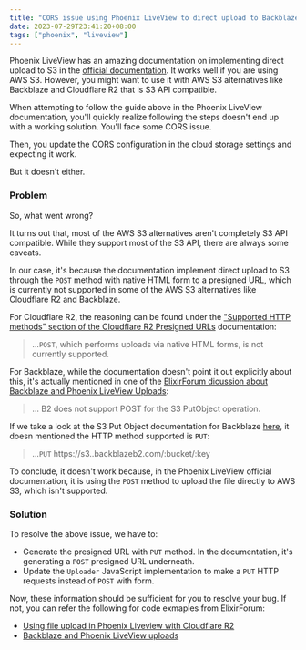 ```yaml
---
title: "CORS issue using Phoenix LiveView to direct upload to Backblaze or Cloudflare R2"
date: 2023-07-29T23:41:20+08:00
tags: ["phoenix", "liveview"]
---
```


Phoenix LiveView has an amazing documentation on implementing direct upload to S3 in
the [official documentation][0]. It works well if you are using AWS S3. However, you might
want to use it with AWS S3 alternatives like Backblaze and Cloudflare R2 that is S3
API compatible.

When attempting to follow the guide above in the Phoenix LiveView documentation, you'll
quickly realize following the steps doesn't end up with a working solution. You'll face
some CORS issue.

Then, you update the CORS configuration in the cloud storage settings and expecting it work.

But it doesn't either.

### Problem

So, what went wrong?

It turns out that, most of the AWS S3 alternatives aren't completely S3 API compatible. While
they support most of the S3 API, there are always some caveats.

In our case, it's because the documentation implement direct upload to S3 through
the `POST` method with native HTML form to a presigned URL, which is currently not
supported in some of the AWS S3 alternatives like Cloudflare R2 and Backblaze.

For Cloudflare R2, the reasoning can be found under the ["Supported HTTP methods" section
of the Cloudflare R2 Presigned URLs][1] documentation:


> ...`POST`, which performs uploads via native HTML forms, is not currently supported.

For Backblaze, while the documentation doesn't point it out explicitly about this, it's actually mentioned
in one of the [ElixirForum dicussion about Backblaze and Phoenix LiveView Uploads][2]:

> ... B2 does not support POST for the S3 PutObject operation.

If we take a look at the S3 Put Object documentation for Backblaze [here][3], it doesn mentioned the
HTTP method supported is `PUT`:

> ...`PUT` https://s3.<your-region>.backblazeb2.com/:bucket/:key

To conclude, it doesn't work because, in the Phoenix LiveView official documentation,
it is using the `POST` method to upload the file directly to AWS S3, which isn't supported.

### Solution

To resolve the above issue, we have to:

- Generate the presigned URL with `PUT` method. In the documentation, it's generating a `POST` presigned URL underneath.
- Update the `Uploader` JavaScript implementation to make a `PUT` HTTP requests instead of `POST` with form.

Now, these information should be sufficient for you to resolve your bug. If not, you can refer the following
for code exmaples from ElixirForum:

- [Using file upload in Phoenix Liveview with Cloudflare R2](https://elixirforum.com/t/using-file-upload-in-phoenix-liveview-with-cloudflare-r2/56182/2)
- [Backblaze and Phoenix LiveView uploads](https://elixirforum.com/t/backblaze-and-phoenix-liveview-uploads/57153/20)

[0]: https://hexdocs.pm/phoenix_live_view/uploads-external.html
[1]: https://developers.cloudflare.com/r2/api/s3/presigned-urls/#supported-http-methods
[2]: https://elixirforum.com/t/backblaze-and-phoenix-liveview-uploads/57153/8
[3]: https://www.backblaze.com/apidocs/s3-put-object
